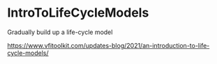 # IntroToLifeCycleModels
Gradually build up a life-cycle model

https://www.vfitoolkit.com/updates-blog/2021/an-introduction-to-life-cycle-models/
